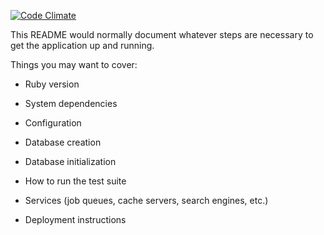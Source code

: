 [![Code Climate](https://codeclimate.com/github/stulentsev/gt3.png)](https://codeclimate.com/github/stulentsev/gt3)

This README would normally document whatever steps are necessary to get the
application up and running.

Things you may want to cover:

* Ruby version

* System dependencies

* Configuration

* Database creation

* Database initialization

* How to run the test suite

* Services (job queues, cache servers, search engines, etc.)

* Deployment instructions

